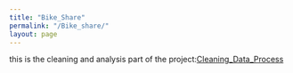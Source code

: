 ```yaml
---
title: "Bike_Share"
permalink: "/Bike_share/"
layout: page
---
```


this is the cleaning and analysis part of the project:[Cleaning_Data_Process](Capestone_-Bike_Share_2.html)
